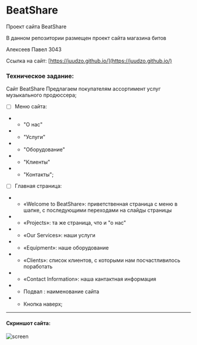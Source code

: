 # BeatShare
Проект сайта BeatShare 

В данном репозитории размещен проект сайта магазина битов

Алексеев Павел 3043

Ссылка на сайт: [https://juudzo.github.io/](https://juudzo.github.io/)

### Техническое задание:
Сайт BeatShare
Предлагаем покупателям ассортимент услуг музыкального продюссера;
- [ ] Меню сайта:
- - "О нас"
- - "Услуги"
- - "Оборудование"
- - "Клиенты"
- - "Контакты";
- [ ] Главная страница: 
-  - «Welcome to BeatShare»: приветственная страница с меню в шапке, с последующими переходами на слайды страницы
-  - «Projects»: та же страница, что и "о нас"
-  - «Our Services»: наши услуги
-  - «Equipment»: наше оборудование
-  - «Clients»: cписок клиентов, с которыми нам посчастливилось поработать
-  - «Contact Information»: наша кантактная информация
-  - Подвал : наименование сайта
-  - Кнопка наверх;
***

#### Скриншот сайта:

![screen](https://i.ibb.co/R46XfVc/beatshare.jpg)
